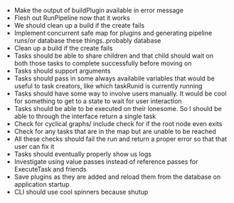 - Make the output of buildPlugin available in error message
- Flesh out RunPipeline now that it works
- We should clean up a build if the create fails
- Implement concurrent safe map for plugins and generating pipeline runs/or database these things..probably database
- Clean up a build if the create fails
- Tasks should be able to share children and that child should wait on both those tasks to complete successfully before moving on
- Tasks should support arguments
- Tasks should pass in some always availabile variables that would be useful to task creators, like which taskRunid is currently running
- Tasks should have some way to involve users manually. It would be cool for something to get to a state to wait for user interaction
- Tasks should be able to be executed on their lonesome. So I should be able to through the interface return a single task
- Check for cyclical graphs/ include check for if the root node even exits
- Check for any tasks that are in the map but are unable to be reached
- All these checks should fail the run and return a proper error so that that user can fix it
- Tasks should eventually properly show us logs
- Investigate using value passes instead of reference passes for ExecuteTask and friends
- Save plugins as they are added and reload them from the database on application startup
- CLI should use cool spinners because shutup
